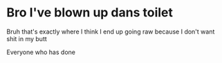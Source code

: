 # Bro I've blown up dans toilet
Bruh that's exactly where I think
I end up going raw because I don't want shit in my butt

Everyone who has done 
